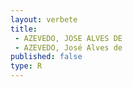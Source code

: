 ```yaml
---
layout: verbete
title:
 - AZEVEDO, JOSE ALVES DE
 - AZEVEDO, José Alves de
published: false
type: R
---
```


